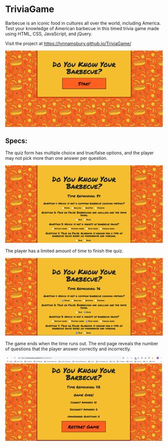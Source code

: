 # TriviaGame

Barbecue is an iconic food in cultures all over the world, including America. Test your knowledge of American barbecue in this timed trivia game made using HTML, CSS, JavaScript, and jQuery.

Visit the project at https://lynnamsbury.github.io/TriviaGame/

![start page](assets/images/start_page.png)

## Specs:

The quiz form has multiple choice and true/false options, and the player may not pick more than one answer per question.

![quiz page](assets/images/quiz_page_blank.png)

The player has a limited amount of time to finish the quiz.

![start page](assets/images/quiz_page_filled_out.png)

The game ends when the time runs out. The end page reveals the number of questions that the player answer correctly and incorrectly.

![start page](assets/images/end_page.png)